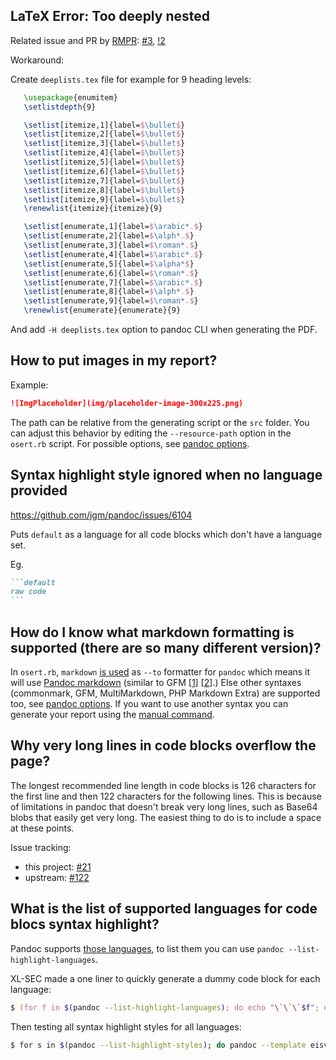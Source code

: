 ## LaTeX Error: Too deeply nested

Related issue and PR by [RMPR](https://github.com/RMPR):
[#3](https://github.com/noraj/OSCP-Exam-Report-Template-Markdown/issues/3),
[!2](https://github.com/noraj/OSCP-Exam-Report-Template-Markdown/pull/2)

Workaround:

Create `deeplists.tex` file for example for 9 heading levels:

```tex
   \usepackage{enumitem}
   \setlistdepth{9}

   \setlist[itemize,1]{label=$\bullet$}
   \setlist[itemize,2]{label=$\bullet$}
   \setlist[itemize,3]{label=$\bullet$}
   \setlist[itemize,4]{label=$\bullet$}
   \setlist[itemize,5]{label=$\bullet$}
   \setlist[itemize,6]{label=$\bullet$}
   \setlist[itemize,7]{label=$\bullet$}
   \setlist[itemize,8]{label=$\bullet$}
   \setlist[itemize,9]{label=$\bullet$}
   \renewlist{itemize}{itemize}{9}

   \setlist[enumerate,1]{label=$\arabic*.$}
   \setlist[enumerate,2]{label=$\alph*.$}
   \setlist[enumerate,3]{label=$\roman*.$}
   \setlist[enumerate,4]{label=$\arabic*.$}
   \setlist[enumerate,5]{label=$\alpha*$}
   \setlist[enumerate,6]{label=$\roman*.$}
   \setlist[enumerate,7]{label=$\arabic*.$}
   \setlist[enumerate,8]{label=$\alph*.$}
   \setlist[enumerate,9]{label=$\roman*.$}
   \renewlist{enumerate}{enumerate}{9}
```

And add `-H deeplists.tex` option to pandoc CLI when generating the PDF.

## How to put images in my report?

Example:

```md
![ImgPlaceholder](img/placeholder-image-300x225.png)
```

The path can be relative from the generating script or the `src` folder. You can adjust this behavior by editing the `--resource-path` option in the `osert.rb` script. For possible options, see [pandoc options](https://pandoc.org/MANUAL.html#general-options). 

## Syntax highlight style ignored when no language provided

https://github.com/jgm/pandoc/issues/6104

Puts `default` as a language for all code blocks which don't have a language set.

Eg.

~~~md
```default
raw code
```
~~~

## How do I know what markdown formatting is supported (there are so many different version)?

In `osert.rb`, `markdown` [is used](https://github.com/noraj/OSCP-Exam-Report-Template-Markdown/blob/50aeada2b6171c3a4fe96d91a10f632d752063f2/generate.rb#L82-L93) as `--to` formatter for `pandoc` which means it will use [Pandoc markdown](https://pandoc.org/MANUAL.html#pandocs-markdown) (similar to GFM [[1](https://docs.gitlab.com/ee/user/markdown.html)] [[2](https://github.github.com/gfm/)].) Else other syntaxes (commonmark, GFM, MultiMarkdown, PHP Markdown Extra) are supported too, see [pandoc options](https://pandoc.org/MANUAL.html#option--to). If you want to use another syntax you can generate your report using the [manual command](https://github.com/noraj/OSCP-Exam-Report-Template-Markdown#manual).

## Why very long lines in code blocks overflow the page?

The longest recommended line length in code blocks is 126 characters for the first
line and then 122 characters for the following lines. This is because of limitations
in pandoc that doesn't break very long lines, such as Base64 blobs that easily
get very long. The easiest thing to do is to include a space at these points.

Issue tracking:

- this project: [#21](https://github.com/noraj/OSCP-Exam-Report-Template-Markdown/issues/21)
- upstream: [#122](https://github.com/Wandmalfarbe/pandoc-latex-template/issues/122)

## What is the list of supported languages for code blocs syntax highlight?

Pandoc supports [those languages](https://github.com/jgm/pandoc-highlight/blob/master/Text/Pandoc/Highlighting.hs#L93),
to list them you can use `pandoc --list-highlight-languages`.

XL-SEC made a one liner to quickly generate a dummy code block for each language:

```zsh
$ (for f in $(pandoc --list-highlight-languages); do echo "\`\`\`$f"; echo '$ echo "some output from '$f'"'; echo "some output from $f"; echo "# whoami"; echo "root"; echo "\`\`\`"; echo ""; done;) > highlight-languages.md
```

Then testing all syntax highlight styles for all languages:

```zsh
$ for s in $(pandoc --list-highlight-styles); do pandoc --template eisvogel --highlight-style $s -o highlight-$s.pdf highlight-languages.md; done;
```
